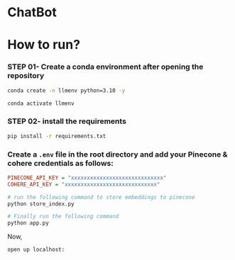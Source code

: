 # ChatBot

# How to run?
### STEP 01- Create a conda environment after opening the repository

```bash
conda create -n llmenv python=3.10 -y
```

```bash
conda activate llmenv
```


### STEP 02- install the requirements
```bash
pip install -r requirements.txt
```


### Create a `.env` file in the root directory and add your Pinecone & cohere credentials as follows:

```ini
PINECONE_API_KEY = "xxxxxxxxxxxxxxxxxxxxxxxxxxxxx"
COHERE_API_KEY = "xxxxxxxxxxxxxxxxxxxxxxxxxxxxx"
```


```bash
# run the following command to store embeddings to pinecone
python store_index.py
```

```bash
# Finally run the following command
python app.py
```

Now,
```bash
open up localhost:
```
